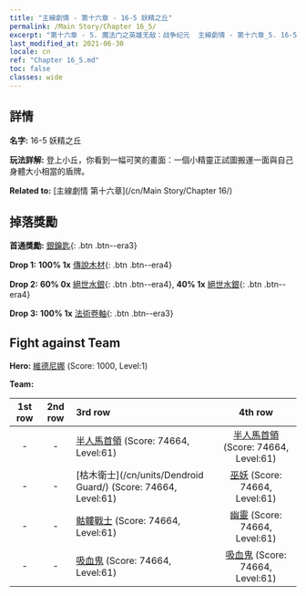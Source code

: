 ```yaml
---
title: "主線劇情 - 第十六章 - 16-5 妖精之丘"
permalink: /Main Story/Chapter 16_5/
excerpt: "第十六章 - 5. 魔法门之英雄无敌：战争纪元  主線劇情 - 第十六章_5. 16-5 妖精之丘"
last_modified_at: 2021-06-30
locale: cn
ref: "Chapter 16_5.md"
toc: false
classes: wide
---
```


## 詳情

 **名字:** 16-5 妖精之丘

 **玩法詳解:** 登上小丘，你看到一幅可笑的畫面：一個小精靈正試圖搬運一面與自己身體大小相當的盾牌。

 **Related to:** [主線劇情 第十六章](/cn/Main Story/Chapter 16/)

## 掉落獎勵

 **首通獎勵:** [銀鑰匙](/cn/Items/con_693/){: .btn .btn--era3}

 **Drop 1:** **100% 1x** [傳說木材](/cn/Items/mat_55/){: .btn .btn--era4}

 **Drop 2:** **60% 0x** [絕世水銀](/cn/Items/mat_49/){: .btn .btn--era4}, **40% 1x** [絕世水銀](/cn/Items/mat_49/){: .btn .btn--era4}

 **Drop 3:** **100% 1x** [法術卷軸](/cn/Items/con_694/){: .btn .btn--era3}


## Fight against Team
 **Hero:** [維德尼娜](/cn/heroes/Vidomina/) (Score: 1000, Level:1)

 **Team:**


  | 1st row | 2nd row | 3rd row | 4th row |
  |:----:|:----:|:----|:----:|
  | - | - | [半人馬首領](/cn/units/Centaur/) (Score: 74664, Level:61)  | [半人馬首領](/cn/units/Centaur/) (Score: 74664, Level:61)  |
  | - | - | [枯木衛士](/cn/units/Dendroid Guard/) (Score: 74664, Level:61)  | [巫妖](/cn/units/Lich/) (Score: 74664, Level:61)  |
  | - | - | [骷髏戰士](/cn/units/Skeleton/) (Score: 74664, Level:61)  | [幽靈](/cn/units/Wight/) (Score: 74664, Level:61)  |
  | - | - | [吸血鬼](/cn/units/Vampire/) (Score: 74664, Level:61)  | [吸血鬼](/cn/units/Vampire/) (Score: 74664, Level:61)  |


